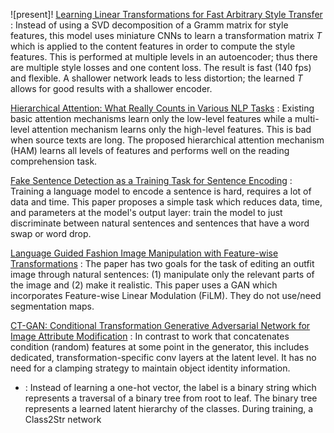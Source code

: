 ![present]! [Learning Linear Transformations for Fast Arbitrary Style Transfer](https://arxiv.org/pdf/1808.04537.pdf)
: Instead of using a SVD decomposition of a Gramm matrix for style features, this model uses miniature CNNs to learn a transformation matrix $T$ which is applied to the content features in order to compute the style features. This is performed at multiple levels in an autoencoder; thus there are multiple style losses and one content loss. The result is fast (140 fps) and flexible. A shallower network leads to less distortion; the learned $T$ allows for good results with a shallower encoder.

[Hierarchical Attention: What Really Counts in Various NLP Tasks](https://arxiv.org/pdf/1808.03728.pdf)
: Existing basic attention mechanisms learn only the low-level features while a multi-level attention mechanism learns only the high-level features. This is bad when source texts are long. The proposed hierarchical attention mechanism (HAM) learns all levels of features and performs well on the reading comprehension task.

[Fake Sentence Detection as a Training Task for Sentence Encoding](https://arxiv.org/pdf/1808.03840.pdf)
: Training a language model to encode a sentence is hard, requires a lot of data and time. This paper proposes a simple task which reduces data, time, and parameters at the model's output layer: train the model to just discriminate between natural sentences and sentences that have a word swap or word drop.

[Language Guided Fashion Image Manipulation with Feature-wise Transformations](https://arxiv.org/pdf/1808.04000.pdf)
: The paper has two goals for the task of editing an outfit image through natural sentences: (1) manipulate only the relevant parts of the image and (2) make it realistic. This paper uses a GAN which incorporates Feature-wise Linear Modulation (FiLM). They do not use/need segmentation maps.

[CT-GAN: Conditional Transformation Generative Adversarial Network for Image Attribute Modification](https://arxiv.org/pdf/1807.04812.pdf)
: In contrast to work that concatenates condition (random) features at some point in the generator, this includes dedicated, transformation-specific conv layers at the latent level. It has no need for a clamping strategy to maintain object identity information.

* [](https://arxiv.org/pdf/1808.06675.pdf)
: Instead of learning a one-hot vector, the label is a binary string which represents a traversal of a binary tree from root to leaf. The binary tree represents a learned latent hierarchy of the classes. During training, a Class2Str network 
<!--stackedit_data:
eyJoaXN0b3J5IjpbNDA3NDIwMDIxLDIwNDA5Mzc5NDddfQ==
-->